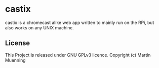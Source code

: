 # castix

castix is a chromecast alike web app written to mainly run on the RPi, but also works on any UNIX machine.

## License
This Project is released under GNU GPLv3 licence. Copyright (c) Martin Muenning